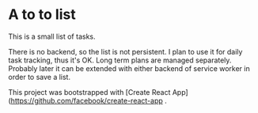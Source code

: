 # A to to list
This is a small list of tasks. 

There is no backend, so the list is not persistent. I plan to use it for daily task tracking, thus it's OK. Long term plans are managed separately. Probably later it can be extended with either backend of service worker in order to save a list.

This project was bootstrapped with [Create React App](https://github.com/facebook/create-react-app .
